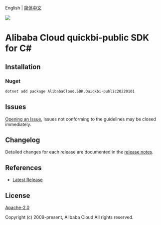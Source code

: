 English | [简体中文](README-CN.md)

![](https://aliyunsdk-pages.alicdn.com/icons/AlibabaCloud.svg)

# Alibaba Cloud quickbi-public SDK for C#

## Installation

### Nuget

```bash
dotnet add package AlibabaCloud.SDK.Quickbi-public20220101
```

## Issues

[Opening an Issue](https://github.com/aliyun/alibabacloud-csharp-sdk/issues/new), Issues not conforming to the guidelines may be closed immediately.

## Changelog

Detailed changes for each release are documented in the [release notes](./ChangeLog.md).

## References

* [Latest Release](https://github.com/aliyun/alibabacloud-csharp-sdk/)

## License

[Apache-2.0](http://www.apache.org/licenses/LICENSE-2.0)

Copyright (c) 2009-present, Alibaba Cloud All rights reserved.
